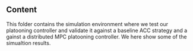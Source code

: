## Content
This folder contains the simulation environment where we test our platooning controller and validate it against a baseline ACC strategy and a gainst a distributed MPC platooning controller. We here show some of the simualtion results.

